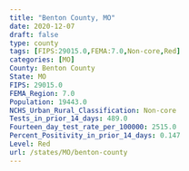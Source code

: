```yaml
---
title: "Benton County, MO"
date: 2020-12-07
draft: false
type: county
tags: [FIPS:29015.0,FEMA:7.0,Non-core,Red]
categories: [MO]
County: Benton County
State: MO
FIPS: 29015.0
FEMA_Region: 7.0
Population: 19443.0
NCHS_Urban_Rural_Classification: Non-core
Tests_in_prior_14_days: 489.0
Fourteen_day_test_rate_per_100000: 2515.0
Percent_Positivity_in_prior_14_days: 0.147
Level: Red
url: /states/MO/benton-county
---
```



